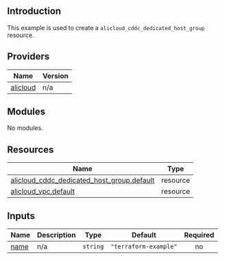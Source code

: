 <!-- BEGIN_TF_DOCS -->
## Introduction

This example is used to create a `alicloud_cddc_dedicated_host_group` resource.

## Providers

| Name | Version |
|------|---------|
| <a name="provider_alicloud"></a> [alicloud](#provider\_alicloud) | n/a |

## Modules

No modules.

## Resources

| Name | Type |
|------|------|
| [alicloud_cddc_dedicated_host_group.default](https://registry.terraform.io/providers/aliyun/alicloud/latest/docs/resources/cddc_dedicated_host_group) | resource |
| [alicloud_vpc.default](https://registry.terraform.io/providers/aliyun/alicloud/latest/docs/resources/vpc) | resource |

## Inputs

| Name | Description | Type | Default | Required |
|------|-------------|------|---------|:--------:|
| <a name="input_name"></a> [name](#input\_name) | n/a | `string` | `"terraform-example"` | no |
<!-- END_TF_DOCS -->    